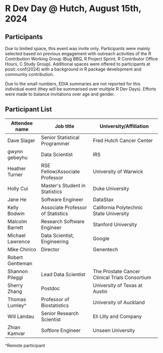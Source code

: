 R Dev Day @ Hutch, August 15th, 2024
================

## Participants

Due to limited space, this event was invite only. 
Participants were mainly selected based on previous engagement with outreach activities of the R Contribution Working Group (Bug BBQ, R Project Sprint, R Contributor Office Hours, C Study Group). 
Additional spaces were offered to participants at posit::conf(2024) with a background in R package development and community contribution. 

Due to the small numbers, EDIA summaries are not reported for this individual event (they will be summarised over multiple R Dev Days). Efforts were made to balance invitations over age and gender.

## Participant List

| Attendee name    | Job title                         | University/Affiliation                         |
|------------------|-----------------------------------|------------------------------------------------|
| Dave Slager      | Senior Statistical Programmer     | Fred Hutch Cancer Center                       |
| gwynn gebeyhu    | Data Scientist                    | IRS                                            |
| Heather Turner   | RSE Fellow/Associate Professor    | University of Warwick                          |
| Holly Cui        | Master's Student in Statistics    | Duke University                                |
| Jane He          | Software Engineer                 | DataStax                                       |
| Kelly Bodwin     | Associate Professor of Statistics | California Polytechnic State University        |
| Malcolm Barrett  | Research Software Engineer        | Stanford University                            |
| Michael Lawrence | Data Scientist, Engineering       | Google                                         |
| Mike Chirico     | Director                          | Genentech                                      |
| Robert Gentleman |                                   |                                                |
| Shannon Pileggi  | Lead Data Scientist               | The Prostate Cancer Clinical Trials Consortium |
| Sherry Zhang     | Postdoc                           | University of Texas at Austin                  |
| Thomas Lumley^   | Professor of Biostatistics        | University of Auckland                         |
| Will Landau      | Senior Research Scientist         | Eli Lilly and Company                          |
| Zhian Kamvar     | Softlore Engineer                 | Unseen University                              |

^Remote participant
